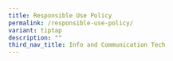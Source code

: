 ```yaml
---
title: Responsible Use Policy
permalink: /responsible-use-policy/
variant: tiptap
description: ""
third_nav_title: Info and Communication Tech
---
```

